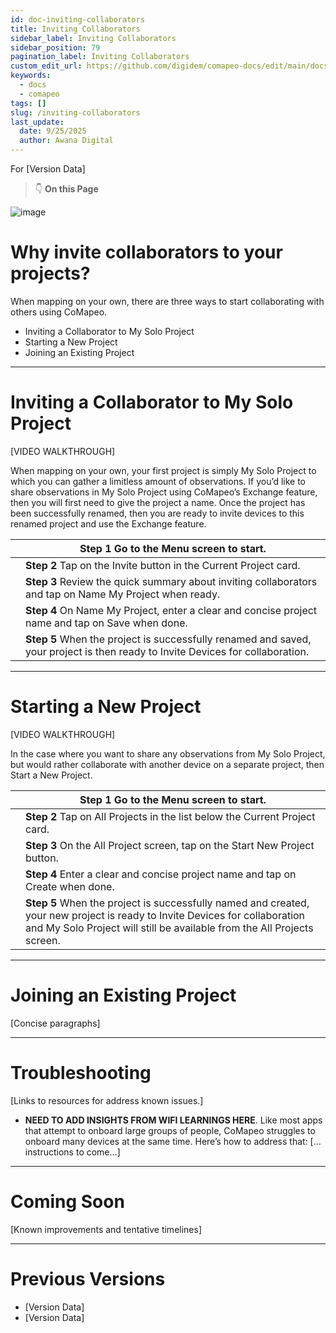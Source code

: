 ```yaml
---
id: doc-inviting-collaborators
title: Inviting Collaborators
sidebar_label: Inviting Collaborators
sidebar_position: 79
pagination_label: Inviting Collaborators
custom_edit_url: https://github.com/digidem/comapeo-docs/edit/main/docs/troubleshooting/inviting-collaborators.md
keywords:
  - docs
  - comapeo
tags: []
slug: /inviting-collaborators
last_update:
  date: 9/25/2025
  author: Awana Digital
---
```


For [Version Data]


> 👇 **On this Page**


![image](/images/invitingcollaborator_0.png)


# Why invite collaborators to your projects?


When mapping on your own, there are three ways to start collaborating with others using CoMapeo.

- Inviting a Collaborator to My Solo Project
- Starting a New Project
- Joining an Existing Project

---


# Inviting a Collaborator to My Solo Project


[VIDEO WALKTHROUGH]


When mapping on your own, your first project is simply My Solo Project to which you can gather a limitless amount of observations. If you’d like to share observations in My Solo Project using CoMapeo’s Exchange feature, then you will first need to give the project a name. Once the project has been successfully renamed, then you are ready to invite devices to this renamed project and use the Exchange feature.


|   | Step 1 Go to the Menu screen to start.                                                                                         |
| - | ------------------------------------------------------------------------------------------------------------------------------ |
|   | **Step 2** Tap on the Invite button in the Current Project card.                                                               |
|   | **Step 3** Review the quick summary about inviting collaborators and tap on Name My Project when ready.                        |
|   | **Step 4** On Name My Project, enter a clear and concise project name and tap on Save when done.                               |
|   | **Step 5** When the project is successfully renamed and saved, your project is then ready to Invite Devices for collaboration. |


---


# Starting a New Project


[VIDEO WALKTHROUGH]


In the case where you want to share any observations from My Solo Project, but would rather collaborate with another device on a separate project, then Start a New Project.


|   | Step 1 Go to the Menu screen to start.                                                                                                                                                                 |
| - | ------------------------------------------------------------------------------------------------------------------------------------------------------------------------------------------------------ |
|   | **Step 2** Tap on All Projects in the list below the Current Project card.                                                                                                                             |
|   | **Step 3** On the All Project screen, tap on the Start New Project button.                                                                                                                             |
|   | **Step 4** Enter a clear and concise project name and tap on Create when done.                                                                                                                         |
|   | **Step 5** When the project is successfully named and created, your new project is ready to Invite Devices for collaboration and My Solo Project will still be available from the All Projects screen. |


---


# Joining an Existing Project


[Concise paragraphs]


---


# Troubleshooting


[Links to resources for address known issues.]

- **NEED TO ADD INSIGHTS FROM WIFI LEARNINGS HERE**. Like most apps that attempt to onboard large groups of people, CoMapeo struggles to onboard many devices at the same time. Here’s how to address that: […instructions to come…]

---


# Coming Soon


[Known improvements and tentative timelines]


---


# Previous Versions

- [Version Data]
- [Version Data]
